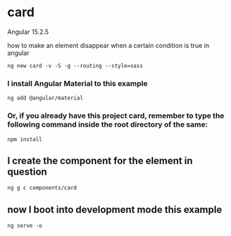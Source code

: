 # card

Angular 15.2.5

how to make an element disappear when a certain condition is true in angular

```shell
ng new card -v -S -g --routing --style=sass
```

### I install Angular Material to this example

```shell
ng add @angular/material
```

### Or, if you already have this project card, remember to type the following command inside the root directory of the same:

```shell
npm install
```

## I create the component for the element in question

```shell
ng g c components/card
```

## now I boot into development mode this example

```shell
ng serve -o
```
